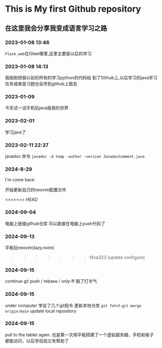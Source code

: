 # This is My first Github repository

## 在这里我会分享我变成语言学习之路

### 2023-01-08 13:46

`Flask_web`在Gitee哪里,这里主要是以后的学习

### 2023-01-08 14:13

我刚刚把我以前的所有的学习python的代码给 到了Github上,以后学习的java学习任务或者是习题也会传到github上面去

### 2023-01-09

今天试一试手机玩java版我的世界

### 2023-02-01

学习java了

### 2023-02-11 22:37

javadoc 命令 `javadoc -d temp -author -version JavadocComment.java`

### 2024-8-29

I'm come back

开始更新自己的neovim配置文件

<<<<<<< HEAD
### 2024-09-04

电脑上链接github仓库
可以直接在电脑上push代码了

### 2024-09-13

平板玩neovim(lazy.nvim)
>>>>>>> f4ca323 (update configure)

### 2024-09-15

continue git push / rebase / only-ff
搞了打半气

### 2024-09-15

under computer
学会了几个git指令
更新本地仓库
`git fetch`
`git merge origin/main`
update local repository

### 2024-09-15

pull to the tablet again.
也是第一次用平板搭建了一个虚拟服务器，手机和板子都能访问，以后学前段又有帮助了

